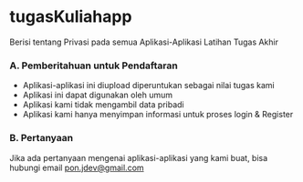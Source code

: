 # tugasKuliahapp
Berisi tentang Privasi pada semua Aplikasi-Aplikasi Latihan Tugas Akhir 

### A. Pemberitahuan untuk Pendaftaran
- Aplikasi-aplikasi ini diupload diperuntukan sebagai nilai tugas kami
- Aplikasi ini dapat digunakan oleh umum
- Aplikasi kami tidak mengambil data pribadi
- Aplikasi kami hanya menyimpan informasi untuk proses login & Register

### B. Pertanyaan
Jika ada pertanyaan mengenai aplikasi-aplikasi yang kami buat, bisa hubungi email pon.jdev@gmail.com
